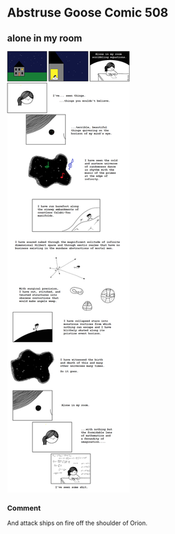 # Abstruse Goose Comic 508
## alone in my room

![image](comics/what_a_piece_of_work_is_man.png)
### Comment
And attack ships on fire off the shoulder of Orion.
